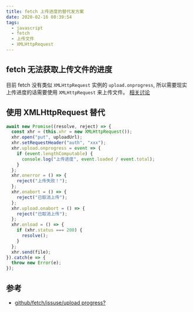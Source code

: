 ```yaml
---
title: fetch 上传进度的替代发方案
date: 2020-02-16 08:39:54
tags:
  - javascript
  - fetch
  - 上传文件
  - XMLHttpRequest
---
```


## fetch 无法获取上传文件的进度
目前 fetch 没有类似 `XMLHttpRequest` 实例的 `upload.onprogress`, 所以需要现实上传进度的话需要使用 `XMLHttpRequest` 来上传文件。
[相关讨论][github/fetch/issuse/upload progress?]

<!-- more -->
## 使用 XMLHttpRequest 替代
```javascript
await new Promise((resolve, reject) => {
  const xhr = (this.xhr = new XMLHttpRequest());
  xhr.open("put", uploadUrl);
  xhr.setRequestHeader("auth", "xxx");
  xhr.upload.onprogress = event => {
    if (event.lengthComputable) {
      console.log("上传进度", event.loaded / event.total);
    }
  };
  xhr.onerror = () => {
    reject("上传失败！");
  };
  xhr.onabort = () => {
    reject("已取消上传");
  };
  xhr.upload.onabort = () => {
    reject("已取消上传");
  };
  xhr.onload = () => {
    if (xhr.status === 200) {
      resolve();
    }
  };
  xhr.send(file);
}).catch(e => {
  throw new Error(e);
});
```
## 参考
- [github/fetch/issuse/upload progress?]

[github/fetch/issuse/upload progress?]:https://github.com/github/fetch/issues/89

